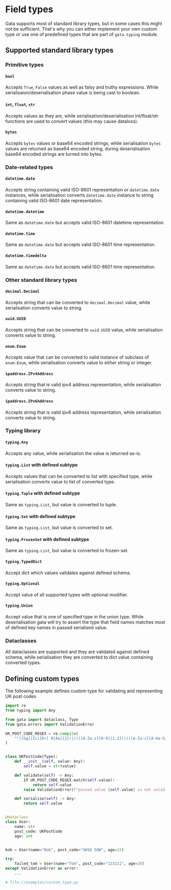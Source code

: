 # Field types

Gata supports most of standard library types, but in some cases this might not be sufficient.
That's why you can either implement your own custom type or use one of predefined types that are
part of `gata.typing` module.

## Supported standard library types

### Primitive types

#### `bool`

Accepts `True`, `False` values as well as falsy and truthy expressions. 
While serialisaion/deserialisation phase value is being cast to boolean.

#### `int`, `float`, `str`

Accepts values as they are, while serialisation/deserialisation int/float/str functions are used to convert values
(this may cause dataloss).

#### `bytes`

Accepts `bytes` values or base64 encoded strings, while serialisation `bytes` values are returned as base64 encoded string,
during deserialisation base64 encoded strings are turned into bytes.

### Date-related types

#### `datetime.date`

Accepts string containing valid ISO-8601 representation or `datetime.date` instances, while serialisation converts
`datetime.date` instance to string containing valid ISO-8601 date representation.

#### `datetime.datetime`
Same as `datetime.date` but accepts valid ISO-8601 datetime representation.


#### `datetime.time`
Same as `datetime.date` but accepts valid ISO-8601 time representation.


#### `datetime.timedelta`
Same as `datetime.date` but accepts valid ISO-8601 time representation.

### Other standard library types

#### `decimal.Decimal`
Accepts string that can be converted to `decimal.Decimal` value, while serialisation converts value to string.

#### `uuid.UUID`
Accepts string that can be converted to `uuid.UUID` value, while serialisation converts value to string.

#### `enum.Enum`
Accepts value that can be converted to valid instance of subclass of `enum.Enum`, while serialisation converts value to either string or integer.

#### `ipaddress.IPv4Address`
Accepts string that is valid ipv4 address representation, while serialisation converts value to string.

#### `ipaddress.IPv6Address`
Accepts string that is valid ipv6 address representation, while serialisation converts value to string.

### Typing library

#### `typing.Any`
Accepts any value, while serialisation the value is returned as-is.

#### `typing.List` with defined subtype
Accepts values that can be converted to list with specified type, while serialisation converts value to list of converted type.

#### `typing.Tuple` with defined subtype
Same as `typing.List`, but value is converted to tuple.

#### `typing.Set` with defined subtype
Same as `typing.List`, but value is converted to set.

#### `typing.FrozenSet` with defined subtype
Same as `typing.List`, but value is converted to frozen-set.

#### `typing.TypedDict`
Accept dict which values validates against defined schema.

#### `typing.Optional`
Accept value of all supported types with optional modifier.

#### `typing.Union`
Accept value that is one of specified type in the union type. While deserialisation gata will try to assert the type
that field names matches most of defined key names in passed serialised value. 

### Dataclasses
All dataclasses are supported and they are validated against defined schema, while serialisation 
they are converted to dict value containing converted types.

## Defining custom types

The following example defines custom type for validating and representing UK post codes

```python
import re
from typing import Any

from gata import dataclass, Type
from gata.errors import ValidationError

UK_POST_CODE_REGEX = re.compile(
    "^([Gg][Ii][Rr] 0[Aa]{2})|((([A-Za-z][0-9]{1,2})|(([A-Za-z][A-Ha-hJ-Yj-y][0-9]{1,2})|(([AZa-z][0-9][A-Za-z])|([A-Za-z][A-Ha-hJ-Yj-y][0-9]?[A-Za-z])))) [0-9][A-Za-z]{2})$"
)


class UKPostCode(Type):
    def __init__(self, value: Any):
        self.value = str(value)

    def validate(self) -> Any:
        if UK_POST_CODE_REGEX.match(self.value):
            return self.value
        raise ValidationError(f"passed value {self.value} is not valid uk post code")

    def serialise(self) -> Any:
        return self.value


@dataclass
class User:
    name: str
    post_code: UKPostCode
    age: int


bob = User(name="Bob", post_code="SW16 5QW", age=22)

try:
    failed_tom = User(name="Tom", post_code="123111", age=28)
except ValidationError as error:
    ...

# file://examples/custom_type.py
```
